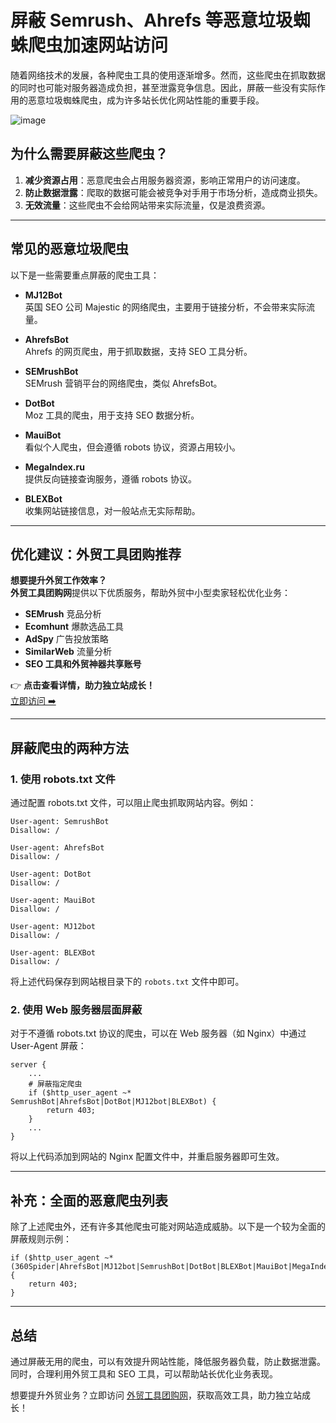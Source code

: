 # 屏蔽 Semrush、Ahrefs 等恶意垃圾蜘蛛爬虫加速网站访问

随着网络技术的发展，各种爬虫工具的使用逐渐增多。然而，这些爬虫在抓取数据的同时也可能对服务器造成负担，甚至泄露竞争信息。因此，屏蔽一些没有实际作用的恶意垃圾蜘蛛爬虫，成为许多站长优化网站性能的重要手段。

![image](https://github.com/user-attachments/assets/cb54aebf-82b6-4b02-abed-4af94f2906ba)

## 为什么需要屏蔽这些爬虫？

1. **减少资源占用**：恶意爬虫会占用服务器资源，影响正常用户的访问速度。
2. **防止数据泄露**：爬取的数据可能会被竞争对手用于市场分析，造成商业损失。
3. **无效流量**：这些爬虫不会给网站带来实际流量，仅是浪费资源。

---

## 常见的恶意垃圾爬虫

以下是一些需要重点屏蔽的爬虫工具：

- **MJ12Bot**  
  英国 SEO 公司 Majestic 的网络爬虫，主要用于链接分析，不会带来实际流量。

- **AhrefsBot**  
  Ahrefs 的网页爬虫，用于抓取数据，支持 SEO 工具分析。

- **SEMrushBot**  
  SEMrush 营销平台的网络爬虫，类似 AhrefsBot。

- **DotBot**  
  Moz 工具的爬虫，用于支持 SEO 数据分析。

- **MauiBot**  
  看似个人爬虫，但会遵循 robots 协议，资源占用较小。

- **MegaIndex.ru**  
  提供反向链接查询服务，遵循 robots 协议。

- **BLEXBot**  
  收集网站链接信息，对一般站点无实际帮助。

---

## 优化建议：外贸工具团购推荐

**想要提升外贸工作效率？**  
**外贸工具团购网**提供以下优质服务，帮助外贸中小型卖家轻松优化业务：

- **SEMrush** 竞品分析  
- **Ecomhunt** 爆款选品工具  
- **AdSpy** 广告投放策略  
- **SimilarWeb** 流量分析  
- **SEO 工具和外贸神器共享账号**  

👉 **点击查看详情，助力独立站成长！**  
[立即访问 ➡️](https://bit.ly/waimao518)

---

## 屏蔽爬虫的两种方法

### 1. 使用 robots.txt 文件

通过配置 robots.txt 文件，可以阻止爬虫抓取网站内容。例如：

```plaintext
User-agent: SemrushBot
Disallow: /

User-agent: AhrefsBot
Disallow: /

User-agent: DotBot
Disallow: /

User-agent: MauiBot
Disallow: /

User-agent: MJ12bot
Disallow: /

User-agent: BLEXBot
Disallow: /
```

将上述代码保存到网站根目录下的 `robots.txt` 文件中即可。

### 2. 使用 Web 服务器层面屏蔽

对于不遵循 robots.txt 协议的爬虫，可以在 Web 服务器（如 Nginx）中通过 User-Agent 屏蔽：

```nginx
server {
    ...
    # 屏蔽指定爬虫
    if ($http_user_agent ~* SemrushBot|AhrefsBot|DotBot|MJ12bot|BLEXBot) {
        return 403;
    }
    ...
}
```

将以上代码添加到网站的 Nginx 配置文件中，并重启服务器即可生效。

---

## 补充：全面的恶意爬虫列表

除了上述爬虫外，还有许多其他爬虫可能对网站造成威胁。以下是一个较为全面的屏蔽规则示例：

```nginx
if ($http_user_agent ~* (360Spider|AhrefsBot|MJ12bot|SemrushBot|DotBot|BLEXBot|MauiBot|MegaIndex|Exabot|Ezooms)) {
    return 403;
}
```

---

## 总结

通过屏蔽无用的爬虫，可以有效提升网站性能，降低服务器负载，防止数据泄露。同时，合理利用外贸工具和 SEO 工具，可以帮助站长优化业务表现。

想要提升外贸业务？立即访问 [外贸工具团购网](https://bit.ly/waimao518)，获取高效工具，助力独立站成长！
